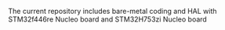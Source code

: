 The current repository includes bare-metal coding and HAL with STM32f446re Nucleo board and STM32H753zi Nucleo board
